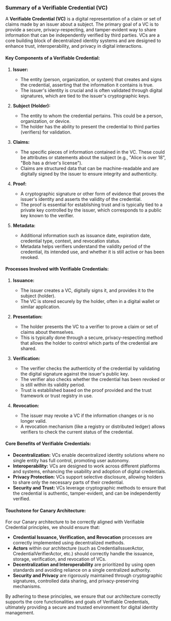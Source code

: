 ### **Summary of a Verifiable Credential (VC)**

A **Verifiable Credential (VC)** is a digital representation of a claim or set of claims made by an issuer about a subject. The primary goal of a VC is to provide a secure, privacy-respecting, and tamper-evident way to share information that can be independently verified by third parties. VCs are a core building block of decentralized identity systems and are designed to enhance trust, interoperability, and privacy in digital interactions.

#### **Key Components of a Verifiable Credential:**

1. **Issuer:**
   - The entity (person, organization, or system) that creates and signs the credential, asserting that the information it contains is true.
   - The issuer's identity is crucial and is often validated through digital signatures, which are tied to the issuer's cryptographic keys.

2. **Subject (Holder):**
   - The entity to whom the credential pertains. This could be a person, organization, or device.
   - The holder has the ability to present the credential to third parties (verifiers) for validation.

3. **Claims:**
   - The specific pieces of information contained in the VC. These could be attributes or statements about the subject (e.g., "Alice is over 18", "Bob has a driver's license").
   - Claims are structured data that can be machine-readable and are digitally signed by the issuer to ensure integrity and authenticity.

4. **Proof:**
   - A cryptographic signature or other form of evidence that proves the issuer's identity and asserts the validity of the credential.
   - The proof is essential for establishing trust and is typically tied to a private key controlled by the issuer, which corresponds to a public key known to the verifier.

5. **Metadata:**
   - Additional information such as issuance date, expiration date, credential type, context, and revocation status.
   - Metadata helps verifiers understand the validity period of the credential, its intended use, and whether it is still active or has been revoked.

#### **Processes Involved with Verifiable Credentials:**

1. **Issuance:**
   - The issuer creates a VC, digitally signs it, and provides it to the subject (holder).
   - The VC is stored securely by the holder, often in a digital wallet or similar application.

2. **Presentation:**
   - The holder presents the VC to a verifier to prove a claim or set of claims about themselves.
   - This is typically done through a secure, privacy-respecting method that allows the holder to control which parts of the credential are shared.

3. **Verification:**
   - The verifier checks the authenticity of the credential by validating the digital signature against the issuer's public key.
   - The verifier also checks whether the credential has been revoked or is still within its validity period.
   - Trust is established based on the proof provided and the trust framework or trust registry in use.

4. **Revocation:**
   - The issuer may revoke a VC if the information changes or is no longer valid.
   - A revocation mechanism (like a registry or distributed ledger) allows verifiers to check the current status of the credential.

#### **Core Benefits of Verifiable Credentials:**

- **Decentralization:** VCs enable decentralized identity solutions where no single entity has full control, promoting user autonomy.
- **Interoperability:** VCs are designed to work across different platforms and systems, enhancing the usability and adoption of digital credentials.
- **Privacy Protection:** VCs support selective disclosure, allowing holders to share only the necessary parts of their credential.
- **Security and Trust:** VCs leverage cryptographic methods to ensure that the credential is authentic, tamper-evident, and can be independently verified.

#### **Touchstone for Canary Architecture:**

For our Canary architecture to be correctly aligned with Verifiable Credential principles, we should ensure that:

- **Credential Issuance, Verification, and Revocation** processes are correctly implemented using decentralized methods.
- **Actors** within our architecture (such as CredentialIssuerActor, CredentialVerifierActor, etc.) should correctly handle the issuance, storage, verification, and revocation of VCs.
- **Decentralization and Interoperability** are prioritized by using open standards and avoiding reliance on a single centralized authority.
- **Security and Privacy** are rigorously maintained through cryptographic signatures, controlled data sharing, and privacy-preserving mechanisms.

By adhering to these principles, we ensure that our architecture correctly supports the core functionalities and goals of Verifiable Credentials, ultimately providing a secure and trusted environment for digital identity management.
